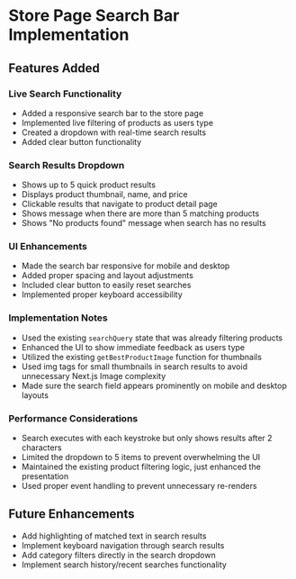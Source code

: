 # Store Page Search Bar Implementation

## Features Added

### Live Search Functionality
- Added a responsive search bar to the store page
- Implemented live filtering of products as users type
- Created a dropdown with real-time search results
- Added clear button functionality

### Search Results Dropdown
- Shows up to 5 quick product results
- Displays product thumbnail, name, and price
- Clickable results that navigate to product detail page
- Shows message when there are more than 5 matching products
- Shows "No products found" message when search has no results

### UI Enhancements
- Made the search bar responsive for mobile and desktop
- Added proper spacing and layout adjustments
- Included clear button to easily reset searches
- Implemented proper keyboard accessibility

### Implementation Notes
- Used the existing `searchQuery` state that was already filtering products
- Enhanced the UI to show immediate feedback as users type
- Utilized the existing `getBestProductImage` function for thumbnails
- Used img tags for small thumbnails in search results to avoid unnecessary Next.js Image complexity
- Made sure the search field appears prominently on mobile and desktop layouts

### Performance Considerations
- Search executes with each keystroke but only shows results after 2 characters
- Limited the dropdown to 5 items to prevent overwhelming the UI
- Maintained the existing product filtering logic, just enhanced the presentation
- Used proper event handling to prevent unnecessary re-renders

## Future Enhancements
- Add highlighting of matched text in search results
- Implement keyboard navigation through search results
- Add category filters directly in the search dropdown
- Implement search history/recent searches functionality
